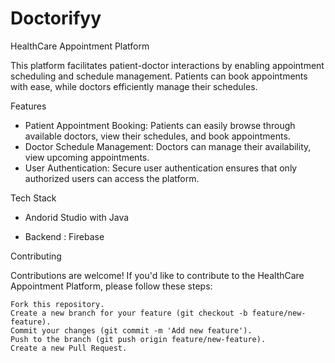 
# Doctorifyy

HealthCare Appointment Platform

This platform facilitates patient-doctor interactions by enabling appointment scheduling and schedule management. Patients can book appointments with ease, while doctors efficiently manage their schedules. 

Features

- Patient Appointment Booking: Patients can easily browse through available doctors, view their schedules, and book appointments.
- Doctor Schedule Management: Doctors can manage their availability, view upcoming appointments.
- User Authentication: Secure user authentication ensures that only authorized users can access the platform.


Tech Stack

- Andorid Studio with Java

- Backend : Firebase


Contributing

Contributions are welcome! If you'd like to contribute to the HealthCare Appointment Platform, please follow these steps:

    Fork this repository.
    Create a new branch for your feature (git checkout -b feature/new-feature).
    Commit your changes (git commit -m 'Add new feature').
    Push to the branch (git push origin feature/new-feature).
    Create a new Pull Request.


